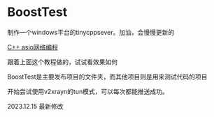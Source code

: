 ﻿# BoostTest

制作一个windows平台的tinycppsever。加油，会慢慢更新的

[C++ asio网络编程](超链接地址 "https://www.bilibili.com/video/BV1jm4y1r7AY/?spm_id_from=pageDriver&vd_source=3083729582baecf3ad2c3c52876b23aa")

跟着上面这个教程做的，试试看效果如何

BoostTest是主要发布项目的文件夹，而其他项目则是用来测试代码的项目

开始尝试使用v2xrayn的tun模式，可以每次都能推送成功。

2023.12.15 最新修改